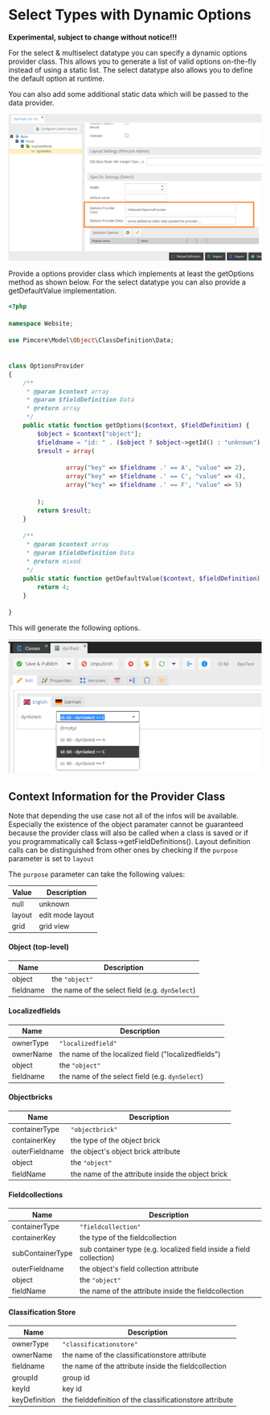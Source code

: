 # Select Types with Dynamic Options

**Experimental, subject to change without notice!!!**

For the select & multiselect datatype you can specify a dynamic options provider class. 
This allows you to generate a list of valid options on-the-fly instead of using a static list.
The select datatype also allows you to define the default option at runtime.

You can also add some additional static data which will be passed to the data provider.

![Select Field](../../../img/dynselect1.png)

Provide a options provider class which implements at least the getOptions method as shown below.
For the select datatype you can also provide a getDefaultValue implementation.

```php
<?php

namespace Website;

use Pimcore\Model\Object\ClassDefinition\Data;


class OptionsProvider
{
    /**
     * @param $context array
     * @param $fieldDefinition Data
     * @return array
     */
    public static function getOptions($context, $fieldDefinition) {
        $object = $context["object"];
        $fieldname = "id: " . ($object ? $object->getId() : "unknown") . " - " .$context["fieldname"];
        $result = array(

                array("key" => $fieldname .' == A', "value" => 2),
                array("key" => $fieldname .' == C', "value" => 4),
                array("key" => $fieldname .' == F', "value" => 5)

        );
        return $result;
    }

    /**
     * @param $context array
     * @param $fieldDefinition Data
     * @return mixed
     */
    public static function getDefaultValue($context, $fieldDefinition) {
        return 4;
    }

}
```

This will generate the following options.

![Select Field](../../../img/dynselect2.png)

## Context Information for the Provider Class

Note that depending the use case not all of the infos will be available.
Especially the existence of the object paramater cannot be guaranteed because the provider class will also be called when a class is saved or if you programmatically call $class->getFieldDefinitions().
Layout definition calls can be distinguished from other ones by checking if the `purpose` parameter is set to `layout`

The `purpose` parameter can take the following values:

| Value | Description |
| --- | ---- |
| null | unknown |
| layout | edit mode layout |
| grid | grid view |

#### Object (top-level)

| Name | Description |
| --- | ---- |
| object | the `"object"` |
| fieldname | the name of the select field (e.g. `dynSelect`) |


#### Localizedfields

| Name | Description |
| --- | ---- |
| ownerType | `"localizedfield"` |
| ownerName | the name of the localized field ("localizedfields") |
| object | the `"object"` |
| fieldname | the name of the select field (e.g. `dynSelect`) |


#### Objectbricks

| Name | Description |
| --- | ---- |
| containerType | `"objectbrick"` |
| containerKey | the type of the object brick |
| outerFieldname | the object's object brick attribute |
| object | the `"object"` |
| fieldName | the name of the attribute inside the object brick |

#### Fieldcollections

| Name | Description |
| --- | ---- |
| containerType | `"fieldcollection"` |
| containerKey | the type of the fieldcollection |
| subContainerType | sub container type (e.g. localized field inside a field collection) |
| outerFieldname | the object's field collection attribute |
| object | the `"object"` |
| fieldName | the name of the attribute inside the fieldcollection |


#### Classification Store

| Name | Description |
| --- | ---- |
| ownerType | `"classificationstore"` |
| ownerName | the name of the classificationstore attribute |
| fieldname | the name of the attribute inside the fieldcollection |
| groupId   | group id |
| keyId     | key id |
| keyDefinition | the fielddefinition of the classificationstore attribute |

